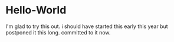 # Hello-World
I'm glad to try this out.
i should have started this early this year but postponed it this long. committed to it now.
